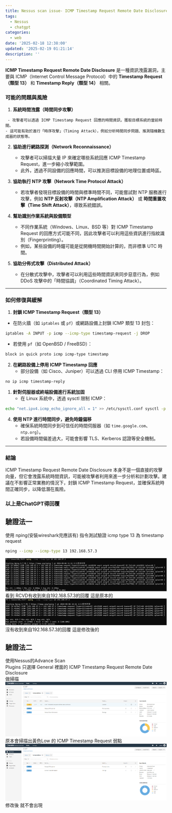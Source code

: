 ```yaml
---
title: Nessus scan issue- ICMP Timestamp Request Remote Date Disclosure
tags:
  - Nessus
  - chatgpt
categories:
  - web
date: '2025-02-18 12:38:00'
updated: '2025-02-19 01:21:14'
description: ''
---
```

**ICMP Timestamp Request Remote Date Disclosure** 是一種資訊洩露漏洞，主要與 ICMP（Internet Control Message Protocol）中的 **Timestamp Request（類型 13）** 和 **Timestamp Reply（類型 14）** 相關。
### **可能的問題與風險**
1. **系統時間洩露（時間同步攻擊）**
 <!-- more -->
     - 攻擊者可以透過 ICMP Timestamp Request 回應的時間資訊，獲取目標系統的當前時間。
    - 這可能有助於進行「時序攻擊」（Timing Attack），例如分析時間同步問題、推測隨機數生成器的狀態等。
2. **協助進行網路探測（Network Reconnaissance）**
    - 攻擊者可以掃描大量 IP 來確定哪些系統回應 ICMP Timestamp Request，進一步縮小攻擊範圍。
    - 此外，透過不同設備的回應時間，可以推測目標設備的地理位置或時區。
3. **協助執行 NTP 攻擊（Network Time Protocol Attack）**
    
    - 若攻擊者發現目標設備的時間與標準時間不同，可能嘗試對 NTP 服務進行攻擊，例如 **NTP 反射攻擊（NTP Amplification Attack）** 或 **時間重置攻擊（Time Shift Attack）**，導致系統錯誤。
4. **幫助識別作業系統與設備類型**
    - 不同作業系統（Windows、Linux、BSD 等）對 ICMP Timestamp Request 的回應方式可能不同，因此攻擊者可以利用這些資訊進行指紋識別（Fingerprinting）。
    - 例如，某些設備的時鐘可能是從開機時間開始計算的，而非標準 UTC 時間。
5. **協助分佈式攻擊（Distributed Attack）**
    - 在分散式攻擊中，攻擊者可以利用這些時間資訊來同步惡意行為，例如 DDoS 攻擊中的「時間協調」（Coordinated Timing Attack）。

---
### **如何修復與緩解**
1. **封鎖 ICMP Timestamp Request（類型 13）**
- 在防火牆（如 `iptables` 或 `pf`）或網路設備上封鎖 ICMP 類型 13 封包：
```bash
iptables -A INPUT -p icmp --icmp-type timestamp-request -j DROP
```
- 若使用 `pf`（如 OpenBSD / FreeBSD）：
```bash
block in quick proto icmp icmp-type timestamp
```
2. **在網路設備上停用 ICMP Timestamp 回應**
    - 部分設備（如 Cisco、Juniper）可以透過 CLI 停用 ICMP Timestamp：
```bash
no ip icmp timestamp-reply
```
1. **針對伺服器或終端設備進行系統加固**
    - 在 Linux 系統中，透過 sysctl 限制 ICMP：
```bash
echo "net.ipv4.icmp_echo_ignore_all = 1" >> /etc/sysctl.conf sysctl -p
```
4. **使用 NTP 進行時間同步，避免時鐘偏移**
    - 確保系統時間同步到可信任的時間伺服器（如 `time.google.com`、`ntp.org`）。
    - 若設備時間偏差過大，可能會影響 TLS、Kerberos 認證等安全機制。

---

### **結論**
ICMP Timestamp Request Remote Date Disclosure 本身不是一個直接的攻擊向量，但它會洩露系統時間資訊，可能被攻擊者利用來進一步分析和計劃攻擊。建議在不影響正常業務的情況下，封鎖 ICMP Timestamp Request，並確保系統時間正確同步，以降低潛在風險。

### 以上是ChatGPT得回覆

## 驗證法一  
使用 nping(安裝wireshark完應該有) 指令測試驗證 icmp type 13 為 timestamp request  
```bash
nping --icmp --icmp-type 13 192.168.57.3 
``` 
![](/images/20250218113332.png)
看到 RCVD有收到來自192.168.57.3的回覆 這是原本的  
![](/images/20250218113344.png)
沒有收到來自192.168.57.3的回覆 這是修改後的

## 驗證法二  
使用Nessus的Advance Scan  
Plugins 只選擇 General 裡面的 ICMP Timestamp Request Remote Date Disclosure  
做掃描
![](/images/20250218113509.png)
原本會掃描出黃色Low 的 ICMP Timestamp Request 弱點
![](/images/20250218113518.png)
修改後 就不會出現
